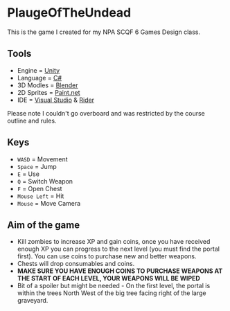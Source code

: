 # PlaugeOfTheUndead
This is the game I created for my NPA SCQF 6 Games Design class.

## Tools
- Engine = [Unity](https://unity.com/)
- Language = [C#](https://docs.microsoft.com/en-us/dotnet/csharp/)
- 3D Modles = [Blender](https://www.blender.org/)
- 2D Sprites = [Paint.net](https://www.getpaint.net/)
- IDE = [Visual Studio](https://visualstudio.microsoft.com/) & [Rider](https://www.jetbrains.com/rider/)

Please note I couldn't go overboard and was restricted by the course outline and rules.

## Keys
- `WASD` = Movement
- `Space` = Jump
- `E` = Use
- `Q` = Switch Weapon
- `F` = Open Chest
- `Mouse Left` = Hit
- `Mouse` = Move Camera

## Aim of the game
- Kill zombies to increase XP and gain coins, once you have received enough XP you can progress to the next level (you must find the portal first). You can use coins to purchase new and better weapons.
- Chests will drop consumables and coins.
- **MAKE SURE YOU HAVE ENOUGH COINS TO PURCHASE WEAPONS AT THE START OF EACH LEVEL, YOUR WEAPONS WILL BE WIPED**
- Bit of a spoiler but might be needed - On the first level, the portal is within the trees North West of the big tree facing right of the large graveyard.
